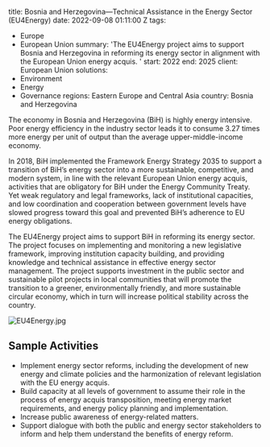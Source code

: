 
title: Bosnia and Herzegovina—Technical Assistance in the Energy Sector (EU4Energy)
date: 2022-09-08 01:11:00 Z
tags:
- Europe
- European Union
summary: 'The EU4Energy project aims to support Bosnia and Herzegovina in reforming
  its energy sector in alignment with the European Union energy acquis. '
start: 2022
end: 2025
client: European Union
solutions:
- Environment
- Energy
- Governance
regions: Eastern Europe and Central Asia
country: Bosnia and Herzegovina


The economy in Bosnia and Herzegovina (BiH) is highly energy intensive. Poor energy efficiency in the industry sector leads it to consume 3.27 times more energy per unit of output than the average upper-middle-income economy.

In 2018, BiH implemented the Framework Energy Strategy 2035 to support a transition of BiH’s energy sector into a more sustainable, competitive, and modern system, in line with the relevant European Union energy acquis, activities that are obligatory for BiH under the Energy Community Treaty. Yet weak regulatory and legal frameworks, lack of institutional capacities, and low coordination and cooperation between government levels have slowed progress toward this goal and prevented BiH’s adherence to EU energy obligations.

The EU4Energy project aims to support BiH in reforming its energy sector. The project focuses on implementing and monitoring a new legislative framework, improving institution capacity building, and providing knowledge and technical assistance in effective energy sector management. The project supports investment in the public sector and sustainable pilot projects in local communities that will promote the transition to a greener, environmentally friendly, and more sustainable circular economy, which in turn will increase political stability across the country.

![EU4Energy.jpg](/uploads/EU4Energy.jpg)

## Sample Activities

* Implement energy sector reforms, including the development of new energy and climate policies and the harmonization of relevant legislation with the EU energy acquis.
* Build capacity at all levels of government to assume their role in the process of energy acquis transposition, meeting energy market requirements, and energy policy planning and implementation.
* Increase public awareness of energy-related matters.
* Support dialogue with both the public and energy sector stakeholders to inform and help them understand the benefits of energy reform.
